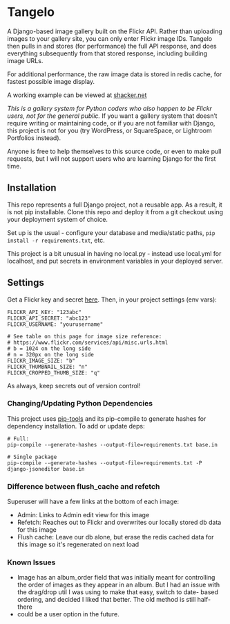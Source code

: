 # Tangelo
A Django-based image gallery built on the Flickr API. Rather than uploading images to your gallery site, you can only enter Flickr image IDs. Tangelo then pulls in and stores (for performance) the full API response, and does everything subsequently from that stored response, including building image URLs.

For additional performance, the raw image data is stored in redis cache, for fastest possible image display.

A working example can be viewed at [shacker.net](https://shacker.net)

*This is a gallery system for Python coders who also happen to be Flickr users, not for the
general public.* If you want a gallery system that doesn’t require writing or maintaining code, or if you are not
familiar with Django, this project is not for you (try WordPress, or SquareSpace, or Lightroom
Portfolios instead).

Anyone is free to help themselves to this source code, or even to make pull requests, but I will not
support users who are learning Django for the first time.


## Installation
This repo represents a full Django project, not a reusable app. As a result, it is not pip
installable. Clone this repo and deploy it from a git checkout using your deployment system of
choice.

Set up is the usual - configure your database and media/static paths, `pip install -r requirements.txt`, etc.

This project is a bit unusual in having no local.py - instead use local.yml for localhost, and put
secrets in environment variables in your deployed server.


## Settings
Get a Flickr key and secret [here](https://www.flickr.com/services/api/misc.api_keys.html). Then, in
your project settings (env vars):

```
FLICKR_API_KEY: "123abc"
FLICKR_API_SECRET: "abc123"
FLICKR_USERNAME: "yourusername"

# See table on this page for image size reference:
# https://www.flickr.com/services/api/misc.urls.html
# b = 1024 on the long side
# n = 320px on the long side
FLICKR_IMAGE_SIZE: "b"
FLICKR_THUMBNAIL_SIZE: "n"
FLICKR_CROPPED_THUMB_SIZE: "q"
```

As always, keep secrets out of version control!

### Changing/Updating Python Dependencies

This project uses [pip-tools](https://pypi.org/project/pip-tools/) and its pip-compile to generate
hashes for dependency installation. To add or update deps:

```
# Full:
pip-compile --generate-hashes --output-file=requirements.txt base.in

# Single package
pip-compile --generate-hashes --output-file=requirements.txt -P django-jsoneditor base.in
```

### Difference between flush_cache and refetch

Superuser will have a few links at the bottom of each image:

- Admin: Links to Admin edit view for this image
- Refetch: Reaches out to Flickr and overwrites our locally stored db data for this image
- Flush cache: Leave our db alone, but erase the redis cached data for this image so it's
  regenerated on next load

### Known Issues

- Image has an album_order field that was initially meant for controlling the order of images as
they appear in an album. But I had an issue with the drag/drop util I was using to make that easy,
switch to date- based ordering, and decided I liked that better. The old method is still half-there
- could be a user option in the future.


